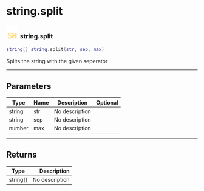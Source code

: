 # string.split

### <img src="../../.gitbook/assets/shared.png" width="32" height="32" /> string.split

```lua
string[] string.split(str, sep, max)
```

Splits the string with the given seperator<br>

-----------------
## Parameters

| Type   | Name | Description | Optional |
| ------ | ---- | ----------- | -------: |
| string | str | No description |   |
| string | sep | No description |   |
| number | max | No description |   |

-----------------
## Returns

| Type   | Description |
| ------ | ----------: |
| string[] | No description |
